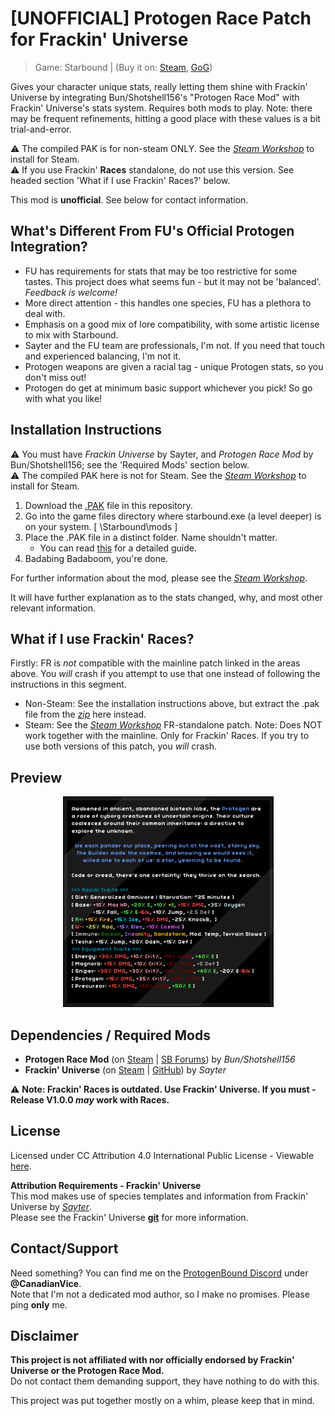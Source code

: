 # [UNOFFICIAL] Protogen Race Patch for Frackin' Universe 
> Game: Starbound | (Buy it on: [Steam](https://store.steampowered.com/app/211820/Starbound/), [GoG](https://www.gog.com/en/game/starbound))

Gives your character unique stats, really letting them shine with Frackin' Universe by integrating Bun/Shotshell156's "Protogen Race Mod" with Frackin' Universe's stats system. Requires both mods to play. Note: there may be frequent refinements, hitting a good place with these values is a bit trial-and-error.

⚠ The compiled PAK is for non-steam ONLY. See the [*Steam Workshop*](https://steamcommunity.com/sharedfiles/filedetails/?id=2808096136) to install for Steam.  
⚠ If you use Frackin' **Races** standalone, do not use this version. See headed section 'What if I use Frackin' Races?' below.

This mod is **unofficial**. See below for contact information.

## What's Different From FU's Official Protogen Integration?
* FU has requirements for stats that may be too restrictive for some tastes. This project does what seems fun - but it may not be 'balanced'. *Feedback is welcome!*
* More direct attention - this handles one species, FU has a plethora to deal with.
* Emphasis on a good mix of lore compatibility, with some artistic license to mix with Starbound.
* Sayter and the FU team are professionals, I'm not. If you need that touch and experienced balancing, I'm not it.
* Protogen weapons are given a racial tag - unique Protogen stats, so you don't miss out!
* Protogen do get at minimum basic support whichever you pick! So go with what you like!
   
## Installation Instructions
⚠ You must have *Frackin Universe* by Sayter, and *Protogen Race Mod* by Bun/Shotshell156; see the 'Required Mods' section below.  
⚠ The compiled PAK here is not for Steam. See the [*Steam Workshop*](https://steamcommunity.com/sharedfiles/filedetails/?id=2808096136) to install for Steam.  
1. Download the [.PAK](https://github.com/CanadianVice/Starbound__FU_Protogen-Race-Patch_UNOFFICIAL/blob/main/fu_protogenrace1_racepatch.pak) file in this repository. 
2. Go into the game files directory where starbound.exe (a level deeper) is on your system.
[ \Starbound\mods ]
3. Place the .PAK file in a distinct folder. Name shouldn't matter.
    * You can read [this](https://starbounder.org/Mods/Installation#Install_Guide_for_Starbound_Mods) for a detailed guide.
4. Badabing Badaboom, you're done.
	 
For further information about the mod, please see the [*Steam Workshop*](https://steamcommunity.com/sharedfiles/filedetails/?id=2808096136).
  
It will have further explanation as to the stats changed, why, and most other relevant information.

## What if I use Frackin' Races?
Firstly: FR is *not* compatible with the mainline patch linked in the areas above. You *will* crash if you attempt to use that one instead of following the instructions in this segment.
- Non-Steam: See the installation instructions above, but extract the .pak file from the [*zip*](https://github.com/CanadianVice/Starbound__FU_Protogen-Race-Patch_UNOFFICIAL/releases/tag/v1.0.0) here instead.
- Steam: See the [*Steam Workshop*](https://steamcommunity.com/sharedfiles/filedetails/?id=2885865644) FR-standalone patch. Note: Does NOT work together with the mainline. Only for Frackin' Races.
  If you try to use both versions of this patch, you *will* crash.
  
## Preview
<div align="center">
<img src="https://github.com/CanadianVice/FU_Protogen-Race-Patch_UNOFFICIAL/blob/main/related_files/steam_listing/stats_ss.png" alt="Screenshot of Protogen Species Description" width="337px" height="337px">
</div>
  
## Dependencies / Required Mods
* **Protogen Race Mod** (on [Steam](https://steamcommunity.com/workshop/filedetails/?id=1789115955) | [SB Forums](https://community.playstarbound.com/resources/protogen-race.5802/)) by *Bun/Shotshell156*
* **Frackin' Universe** (on [Steam](https://steamcommunity.com/workshop/filedetails/?id=729480149) | [GitHub](https://github.com/sayterdarkwynd/FrackinUniverse)) by *Sayter*

⚠ **Note: Frackin' Races is outdated. Use Frackin' Universe. If you must - Release V1.0.0 *may* work with Races.**

## License
Licensed under CC Attribution 4.0 International Public License - Viewable [here](https://creativecommons.org/licenses/by/4.0/legalcode).

**Attribution Requirements - Frackin' Universe**  
This mod makes use of species templates and information from Frackin' Universe by [*Sayter*](https://github.com/sayterdarkwynd/).  
Please see the Frackin' Universe [**git**](https://github.com/sayterdarkwynd/FrackinUniverse) for more information.


## Contact/Support
Need something? You can find me on the [ProtogenBound Discord](https://steamcommunity.com/linkfilter/?url=https://discord.gg/2SPKs4Y) under **@CanadianVice**.  
Note that I'm not a dedicated mod author, so I make no promises. Please ping **only** me.

## Disclaimer
**This project is not affiliated with nor officially endorsed by Frackin' Universe or the Protogen Race Mod.**  
Do not contact them demanding support, they have nothing to do with this.

This project was put together mostly on a whim, please keep that in mind.


